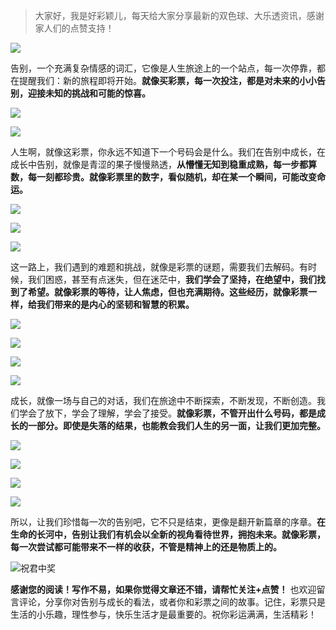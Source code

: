 > 大家好，我是好彩颖儿，每天给大家分享最新的双色球、大乐透资讯，感谢家人们的点赞支持！

![](https://cdn.jsdelivr.net/gh/wangwenjie1314/PicCDN/2024-7-11/1720660897499-image.png)


告别，一个充满复杂情感的词汇，它像是人生旅途上的一个站点，每一次停靠，都在提醒我们：新的旅程即将开始。**就像买彩票，每一次投注，都是对未来的小小告别，迎接未知的挑战和可能的惊喜。**

![](https://cdn.jsdelivr.net/gh/wangwenjie1314/PicCDN/2024-7-21/1721537066935-image.png)

![](https://cdn.jsdelivr.net/gh/wangwenjie1314/PicCDN/2024-7-21/1721537075931-image.png)

人生啊，就像这彩票，你永远不知道下一个号码会是什么。我们在告别中成长，在成长中告别，就像是青涩的果子慢慢熟透，**从懵懂无知到稳重成熟，每一步都算数，每一刻都珍贵。就像彩票里的数字，看似随机，却在某一个瞬间，可能改变命运。**

![](https://cdn.jsdelivr.net/gh/wangwenjie1314/PicCDN/2024-7-21/1721537118731-image.png)


![](https://cdn.jsdelivr.net/gh/wangwenjie1314/PicCDN/2024-7-21/1721537234823-image.png)


![](https://cdn.jsdelivr.net/gh/wangwenjie1314/PicCDN/2024-7-21/1721537839196-image.png)



这一路上，我们遇到的难题和挑战，就像是彩票的谜题，需要我们去解码。有时候，我们困惑，甚至有点迷失，但在迷茫中，**我们学会了坚持，在绝望中，我们找到了希望。就像彩票的等待，让人焦虑，但也充满期待。这些经历，就像彩票一样，给我们带来的是内心的坚韧和智慧的积累。**



![](https://cdn.jsdelivr.net/gh/wangwenjie1314/PicCDN/2024-7-21/1721537413694-image.png)


![](https://cdn.jsdelivr.net/gh/wangwenjie1314/PicCDN/2024-7-21/1721538111919-image.png)


![](https://cdn.jsdelivr.net/gh/wangwenjie1314/PicCDN/2024-7-21/1721537721905-image.png)


![](https://cdn.jsdelivr.net/gh/wangwenjie1314/PicCDN/2024-7-21/1721537801205-image.png)



成长，就像一场与自己的对话，我们在旅途中不断探索，不断发现，不断创造。我们学会了放下，学会了理解，学会了接受。**就像彩票，不管开出什么号码，都是成长的一部分。即使是失落的结果，也能教会我们人生的另一面，让我们更加完整。**


![](https://cdn.jsdelivr.net/gh/wangwenjie1314/PicCDN/2024-7-21/1721537577480-image.png)



![](https://cdn.jsdelivr.net/gh/wangwenjie1314/PicCDN/2024-7-21/1721538238235-image.png)




![](https://cdn.jsdelivr.net/gh/wangwenjie1314/PicCDN/2024-7-21/1721537649890-image.png)


![](https://cdn.jsdelivr.net/gh/wangwenjie1314/PicCDN/2024-7-21/1721537695225-image.png)



所以，让我们珍惜每一次的告别吧，它不只是结束，更像是翻开新篇章的序章。**在生命的长河中，告别让我们有机会以全新的视角看待世界，拥抱未来。就像彩票，每一次尝试都可能带来不一样的收获，不管是精神上的还是物质上的。**


![祝君中奖](https://cdn.jsdelivr.net/gh/wangwenjie1314/PicCDN/2024-7-21/1721537975591-image.png)


**感谢您的阅读！写作不易，如果你觉得文章还不错，请帮忙关注+点赞！** 也欢迎留言评论，分享你对告别与成长的看法，或者你和彩票之间的故事。记住，彩票只是生活的小乐趣，理性参与，快乐生活才是最重要的。祝你彩运满满，生活精彩！